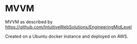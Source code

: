# MVVM
MVVM as described by https://github.com/IntuitiveWebSolutions/EngineeringMidLevel

Created on a Ubuntu docker instance and deployed on AWS.
